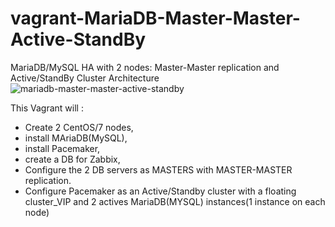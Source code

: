 # vagrant-MariaDB-Master-Master-Active-StandBy
MariaDB/MySQL HA with 2 nodes: Master-Master replication and Active/StandBy Cluster
Architecture
![mariadb-master-master-active-standby](https://cloud.githubusercontent.com/assets/23556472/20674300/62d70842-b556-11e6-98e3-87312c6b8329.png)

This Vagrant will :
- Create 2 CentOS/7 nodes, 
- install MAriaDB(MySQL), 
- install Pacemaker, 
- create a DB for Zabbix,
- Configure the 2 DB servers as MASTERS with MASTER-MASTER replication.
- Configure Pacemaker as an Active/Standby cluster with a floating cluster_VIP and 2 actives MariaDB(MYSQL) instances(1 instance on each node)
